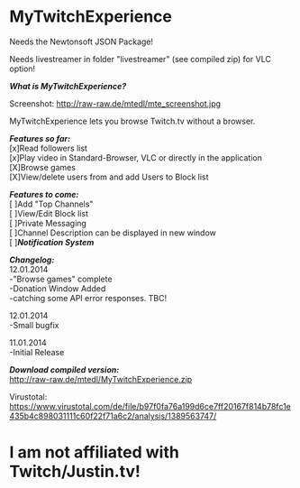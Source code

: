 MyTwitchExperience
==================
Needs the Newtonsoft JSON Package!

Needs livestreamer in folder "livestreamer" (see compiled zip) for VLC option!

***What is MyTwitchExperience?***

Screenshot: http://raw-raw.de/mtedl/mte_screenshot.jpg

MyTwitchExperience lets you browse Twitch.tv without a browser.


***Features so far:***
<br />[x]Read followers list
<br />[x]Play video in Standard-Browser, VLC or directly in the application
<br />[X]Browse games
<br />[X]View/delete users from and add Users to Block list

***Features to come:***
<br />[ ]Add "Top Channels"
<br />[ ]View/Edit Block list
<br />[ ]Private Messaging
<br />[ ]Channel Description can be displayed in new window
<br />[ ]***Notification System***


***Changelog:***
<br />12.01.2014
<br />-"Browse games" complete
<br />-Donation Window Added
<br />-catching some API error responses. TBC!

12.01.2014
<br />-Small bugfix

11.01.2014
<br />-Initial Release


***Download compiled version:***
<br />http://raw-raw.de/mtedl/MyTwitchExperience.zip

Virustotal:
<br />https://www.virustotal.com/de/file/b97f0fa76a199d6ce7ff20167f814b78fc1e435b4c898031111c60f22f71a6c2/analysis/1389563747/

I am not affiliated with Twitch/Justin.tv!
==================
